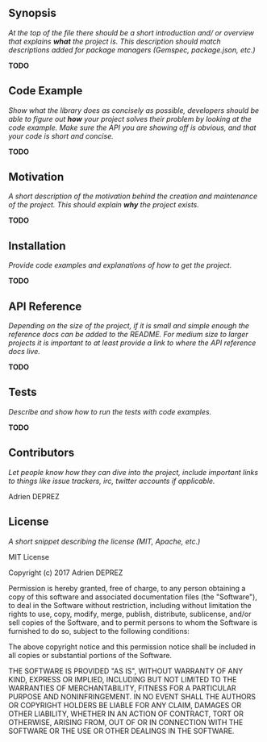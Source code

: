 ## Synopsis

_At the top of the file there should be a short introduction and/ or overview that explains **what** the project is. This description should match descriptions added for package managers (Gemspec, package.json, etc.)_

**TODO**

## Code Example

_Show what the library does as concisely as possible, developers should be able to figure out **how** your project solves their problem by looking at the code example. Make sure the API you are showing off is obvious, and that your code is short and concise._

**TODO**

## Motivation

_A short description of the motivation behind the creation and maintenance of the project. This should explain **why** the project exists._

**TODO**

## Installation

_Provide code examples and explanations of how to get the project._

**TODO**

## API Reference

_Depending on the size of the project, if it is small and simple enough the reference docs can be added to the README. For medium size to larger projects it is important to at least provide a link to where the API reference docs live._

**TODO**

## Tests

_Describe and show how to run the tests with code examples._

**TODO**

## Contributors

_Let people know how they can dive into the project, include important links to things like issue trackers, irc, twitter accounts if applicable._

Adrien DEPREZ

## License

_A short snippet describing the license (MIT, Apache, etc.)_

MIT License

Copyright (c) 2017 Adrien DEPREZ

Permission is hereby granted, free of charge, to any person obtaining a copy
of this software and associated documentation files (the "Software"), to deal
in the Software without restriction, including without limitation the rights
to use, copy, modify, merge, publish, distribute, sublicense, and/or sell
copies of the Software, and to permit persons to whom the Software is
furnished to do so, subject to the following conditions:

The above copyright notice and this permission notice shall be included in all
copies or substantial portions of the Software.

THE SOFTWARE IS PROVIDED "AS IS", WITHOUT WARRANTY OF ANY KIND, EXPRESS OR
IMPLIED, INCLUDING BUT NOT LIMITED TO THE WARRANTIES OF MERCHANTABILITY,
FITNESS FOR A PARTICULAR PURPOSE AND NONINFRINGEMENT. IN NO EVENT SHALL THE
AUTHORS OR COPYRIGHT HOLDERS BE LIABLE FOR ANY CLAIM, DAMAGES OR OTHER
LIABILITY, WHETHER IN AN ACTION OF CONTRACT, TORT OR OTHERWISE, ARISING FROM,
OUT OF OR IN CONNECTION WITH THE SOFTWARE OR THE USE OR OTHER DEALINGS IN THE
SOFTWARE.
